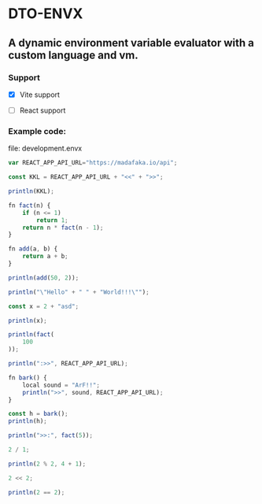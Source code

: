 
# DTO-ENVX

## A dynamic environment variable evaluator with a custom language and vm.

### Support
- [x] Vite support
- [ ] React support


### Example code:

<span>file: development.envx</span>
```js
var REACT_APP_API_URL="https://madafaka.io/api";

const KKL = REACT_APP_API_URL + "<<" + ">>";

println(KKL);

fn fact(n) {
    if (n <= 1) 
        return 1;
    return n * fact(n - 1);
}

fn add(a, b) {
    return a + b;
}

println(add(50, 2));

println("\"Hello" + " " + "World!!!\"");

const x = 2 + "asd";

println(x);

println(fact(
    100
));

println(":>>", REACT_APP_API_URL);

fn bark() {
    local sound = "ArF!!";
    println(">>", sound, REACT_APP_API_URL);
}

const h = bark();
println(h);

println(">>:", fact(5));

2 / 1;

println(2 % 2, 4 + 1);

2 << 2;

println(2 == 2);
```